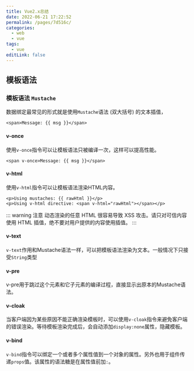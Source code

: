 ```yaml
---
title: Vue2.x总结
date: 2022-06-21 17:22:52
permalink: /pages/7d516c/
categories:
  - web
  - vue
tags:
  - vue
editLink: false
---
```



## 模板语法

### 模板语法 `Mustache`
数据绑定最常见的形式就是使用`Mustache`语法 (双大括号) 的文本插值， 
```vue
<span>Message: {{ msg }}</span>
```
#### v-once
使用`v-once`指令可以让模板语法只被编译一次，这样可以提高性能。
```vue
<span v-once>Message: {{ msg }}</span>
```

#### v-html
使用`v-html`指令可以让模板语法渲染HTML内容。
```vue
<p>Using mustaches: {{ rawHtml }}</p>
<p>Using v-html directive: <span v-html="rawHtml"></span></p>
```

::: warning 注意
动态渲染的任意 HTML 很容易导致 XSS 攻击。请只对可信内容使用 HTML 插值，绝不要对用户提供的内容使用插值。
:::

#### v-text

`v-text`作用和Mustache语法一样，可以把模板语法渲染为文本。一般情况下只接受`String`类型

#### v-pre
v-pre用于跳过这个元素和它子元素的编译过程，直接显示出原本的Mustache语法。

#### v-cloak
当客户端因为某些原因不能正确渲染模板时，可以使用`v-cloak`指令来避免客户端的错误渲染。等待模板渲染完成后，会自动添加`display:none`属性，隐藏模板。

#### v-bind
`v-bind`指令可以绑定一个或者多个属性值到一个对象的属性。另外也用于组件传递`props`值。该属性的语法糖是在属性值前加`:`。
```vue

```